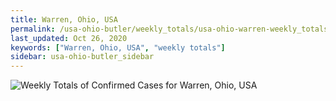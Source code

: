 ```yaml
---
title: Warren, Ohio, USA
permalink: /usa-ohio-butler/weekly_totals/usa-ohio-warren-weekly_totals.html
last_updated: Oct 26, 2020
keywords: ["Warren, Ohio, USA", "weekly totals"]
sidebar: usa-ohio-butler_sidebar
---
```


![Weekly Totals of Confirmed Cases for Warren, Ohio, USA](/covid_tracker/images/graphs/usa-ohio-warren-weekly_totals_graph.png)

